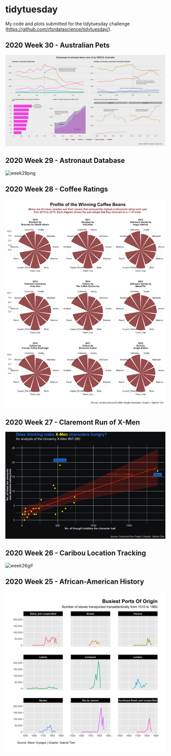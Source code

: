 # tidytuesday
My code and plots submitted for the tidytuesday challenge (https://github.com/rfordatascience/tidytuesday/).

## 2020 Week 30 - Australian Pets
<img src="https://github.com/gabtam55/tidytuesday/raw/master/2020week30/rspca_animal_outcomes.png" alt="week30png" width="500" />

## 2020 Week 29 - Astronaut Database
<img src="https://github.com/gabtam55/tidytuesday/raw/master/2020week29/astronauts_compressed.png" alt="week29png" width="500" />

## 2020 Week 28 - Coffee Ratings
<img src="https://github.com/gabtam55/tidytuesday/raw/master/2020week28/profile_of_best_beans.png" alt="week28png" width="500" />

## 2020 Week 27 - Claremont Run of X-Men
<img src="https://github.com/gabtam55/tidytuesday/raw/master/2020week27/thought_vs_eating.png" alt="week27png" width="500" />

## 2020 Week 26 - Caribou Location Tracking
<img src="https://github.com/gabtam55/tidytuesday/raw/master/2020week26/week26_optimised.gif" alt="week26gif" width="500" />

## 2020 Week 25 - African-American History
<img src="https://github.com/gabtam55/tidytuesday/raw/master/2020week25/busiest_ports_of_origin.png" alt="week25png" width="500" />
